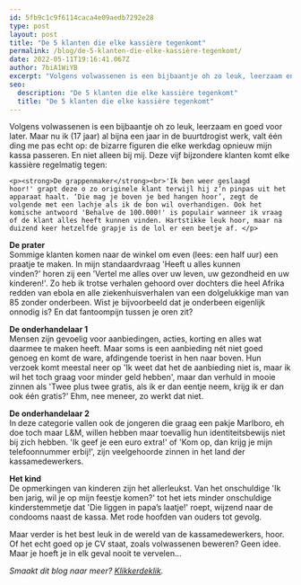 ```yaml
---
id: 5fb9c1c9f6114caca4e09aedb7292e28
type: post
layout: post
title: "De 5 klanten die elke kassière tegenkomt"
permalink: /blog/de-5-klanten-die-elke-kassière-tegenkomt/
date: 2022-05-11T19:16:41.067Z
author: 7biA1WiYB
excerpt: "Volgens volwassenen is een bijbaantje oh zo leuk, leerzaam en goed voor later. Maar nu ik (17 jaar) al bijna een jaar in de buurtdrogist werk, valt één ding me pas echt op: de bizarre figuren die elke werkdag opnieuw mijn kassa passeren. En niet alleen bij mij. Deze vijf bijzondere klanten komt elke kassière regelmatig tegen:  "
seo:
  description: "De 5 klanten die elke kassière tegenkomt"
  title: "De 5 klanten die elke kassière tegenkomt"
---
```

Volgens volwassenen is een bijbaantje oh zo leuk, leerzaam en goed voor later. Maar nu ik (17 jaar) al bijna een jaar in de buurtdrogist werk, valt één ding me pas echt op: de bizarre figuren die elke werkdag opnieuw mijn kassa passeren. En niet alleen bij mij. Deze vijf bijzondere klanten komt elke kassière regelmatig tegen:  

    <p><strong>De grappenmaker</strong><br>'Ik ben weer geslaagd hoor!' grapt deze o zo originele klant terwijl hij z’n pinpas uit het apparaat haalt. ‘Die mag je boven je bed hangen hoor’, zegt de volgende met een lachje als ik de bon wil overhandigen. Ook het komische antwoord 'Behalve de 100.000!' is populair wanneer ik vraag of de klant alles heeft kunnen vinden. Hartstikke leuk hoor, maar na duizend keer hetzelfde grapje is de lol er een beetje af. </p>
<p><strong>De prater</strong><br>Sommige klanten komen naar de winkel om even (lees: een half uur) een praatje te maken. In mijn standaardvraag 'Heeft u alles kunnen vinden?' horen zij een 'Vertel me alles over uw leven, uw gezondheid en uw kinderen!'. Zo heb ik trotse verhalen gehoord over dochters die heel Afrika redden van ebola en alle ziekenhuisverhalen van een dolgelukkige man van 85 zonder onderbeen. Wist je bijvoorbeeld dat je onderbeen eigenlijk onnodig is? En dat fantoompijn tussen je oren zit?</p>
<p><strong>De onderhandelaar 1</strong><br>Mensen zijn gevoelig voor aanbiedingen, acties, korting en alles wat daarmee te maken heeft. Maar soms is een aanbieding nét niet goed genoeg en komt de ware, afdingende toerist in hen naar boven. Hun verzoek komt meestal neer op 'Ik weet dat het de aanbieding niet is, maar ik wil het toch graag voor minder geld hebben', maar dan verhuld in mooie zinnen als 'Twee plus twee gratis, als ik er dan eentje neem, krijg ik er dan ook één gratis?' Ehm, nee meneer, zo werkt dat niet.</p>
<p><strong>De onderhandelaar 2</strong><br>In<strong> </strong>deze categorie vallen ook de jongeren die graag een pakje Marlboro, eh doe toch maar L&amp;M, willen hebben maar toevallig hun identiteitsbewijs niet bij zich hebben. 'Ik geef je een euro extra!' of 'Kom op, dan krijg je mijn telefoonnummer erbij!', zijn veelgehoorde zinnen in het land der kassamedewerkers. </p>
<p><strong>Het kind</strong><br>De opmerkingen van kinderen zijn het allerleukst. Van het onschuldige 'Ik ben jarig, wil je op mijn feestje komen?' tot het iets minder onschuldige kinderstemmetje dat 'Die liggen in papa’s laatje!' roept, wijzend naar de condooms naast de kassa. Met rode hoofden van ouders tot gevolg.</p>
<p>Maar verder is het best leuk in de wereld van de kassamedewerkers, hoor. Of het echt goed op je CV staat, zoals volwassenen beweren? Geen idee. Maar je hoeft je in elk geval nooit te vervelen...</p>
<p><i>Smaakt dit blog naar meer? <a href="https://7dagen.netlify.app/blogs">Klikkerdeklik</a>.</i></p>  
